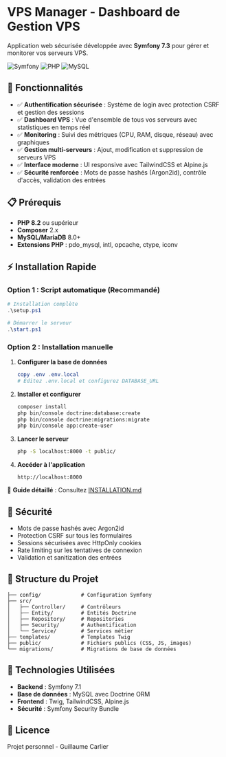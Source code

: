 # VPS Manager - Dashboard de Gestion VPS

Application web sécurisée développée avec **Symfony 7.3** pour gérer et monitorer vos serveurs VPS.

![Symfony](https://img.shields.io/badge/Symfony-7.3-black?style=flat-square&logo=symfony)
![PHP](https://img.shields.io/badge/PHP-8.2+-777BB4?style=flat-square&logo=php)
![MySQL](https://img.shields.io/badge/MySQL-8.0+-4479A1?style=flat-square&logo=mysql)

## 🚀 Fonctionnalités

- ✅ **Authentification sécurisée** : Système de login avec protection CSRF et gestion des sessions
- ✅ **Dashboard VPS** : Vue d'ensemble de tous vos serveurs avec statistiques en temps réel
- ✅ **Monitoring** : Suivi des métriques (CPU, RAM, disque, réseau) avec graphiques
- ✅ **Gestion multi-serveurs** : Ajout, modification et suppression de serveurs VPS
- ✅ **Interface moderne** : UI responsive avec TailwindCSS et Alpine.js
- ✅ **Sécurité renforcée** : Mots de passe hashés (Argon2id), contrôle d'accès, validation des entrées

## 📋 Prérequis

- **PHP 8.2** ou supérieur
- **Composer** 2.x
- **MySQL/MariaDB** 8.0+
- **Extensions PHP** : pdo_mysql, intl, opcache, ctype, iconv

## ⚡ Installation Rapide

### Option 1 : Script automatique (Recommandé)

```powershell
# Installation complète
.\setup.ps1

# Démarrer le serveur
.\start.ps1
```

### Option 2 : Installation manuelle

1. **Configurer la base de données**
   ```powershell
   copy .env .env.local
   # Éditez .env.local et configurez DATABASE_URL
   ```

2. **Installer et configurer**
   ```bash
   composer install
   php bin/console doctrine:database:create
   php bin/console doctrine:migrations:migrate
   php bin/console app:create-user
   ```

3. **Lancer le serveur**
   ```bash
   php -S localhost:8000 -t public/
   ```

4. **Accéder à l'application**
   ```
   http://localhost:8000
   ```

📖 **Guide détaillé** : Consultez [INSTALLATION.md](INSTALLATION.md)

## 🔐 Sécurité

- Mots de passe hashés avec Argon2id
- Protection CSRF sur tous les formulaires
- Sessions sécurisées avec HttpOnly cookies
- Rate limiting sur les tentatives de connexion
- Validation et sanitization des entrées

## 📁 Structure du Projet

```
├── config/             # Configuration Symfony
├── src/
│   ├── Controller/     # Contrôleurs
│   ├── Entity/         # Entités Doctrine
│   ├── Repository/     # Repositories
│   ├── Security/       # Authentification
│   └── Service/        # Services métier
├── templates/          # Templates Twig
├── public/             # Fichiers publics (CSS, JS, images)
└── migrations/         # Migrations de base de données
```

## 🎨 Technologies Utilisées

- **Backend** : Symfony 7.1
- **Base de données** : MySQL avec Doctrine ORM
- **Frontend** : Twig, TailwindCSS, Alpine.js
- **Sécurité** : Symfony Security Bundle

## 📝 Licence

Projet personnel - Guillaume Carlier
